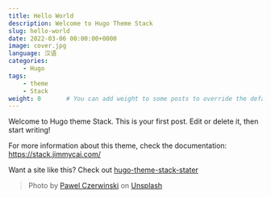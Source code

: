 ```yaml
---
title: Hello World
description: Welcome to Hugo Theme Stack
slug: hello-world
date: 2022-03-06 00:00:00+0000
image: cover.jpg
language: 汉语
categories:
    - Hugo
tags:
    - theme
    - Stack
weight: 0       # You can add weight to some posts to override the default sorting (date descending)
---
```


Welcome to Hugo theme Stack. This is your first post. Edit or delete it, then start writing!

For more information about this theme, check the documentation: https://stack.jimmycai.com/

Want a site like this? Check out [hugo-theme-stack-stater](https://github.com/CaiJimmy/hugo-theme-stack-starter)

> Photo by [Pawel Czerwinski](https://unsplash.com/@pawel_czerwinski) on [Unsplash](https://unsplash.com/)